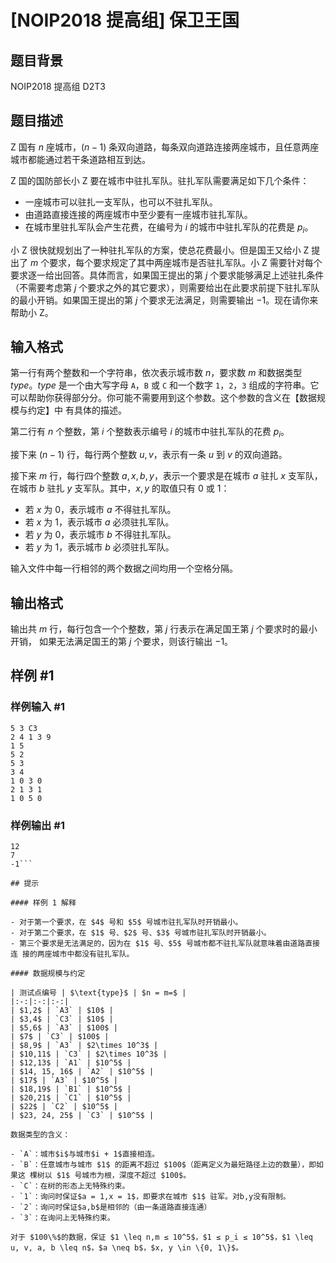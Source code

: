 # [NOIP2018 提高组] 保卫王国

## 题目背景

NOIP2018 提高组 D2T3

## 题目描述

Z 国有 $n$ 座城市，$(n - 1)$ 条双向道路，每条双向道路连接两座城市，且任意两座城市都能通过若干条道路相互到达。  

Z 国的国防部长小 Z 要在城市中驻扎军队。驻扎军队需要满足如下几个条件： 

- 一座城市可以驻扎一支军队，也可以不驻扎军队。   
- 由道路直接连接的两座城市中至少要有一座城市驻扎军队。   
- 在城市里驻扎军队会产生花费，在编号为 $i$ 的城市中驻扎军队的花费是 $p_i$。      

小 Z 很快就规划出了一种驻扎军队的方案，使总花费最小。但是国王又给小 Z 提出了 $m$ 个要求，每个要求规定了其中两座城市是否驻扎军队。小 Z 需要针对每个要求逐一给出回答。具体而言，如果国王提出的第 $j$ 个要求能够满足上述驻扎条件（不需要考虑第 $j$ 个要求之外的其它要求），则需要给出在此要求前提下驻扎军队的最小开销。如果国王提出的第 $j$ 个要求无法满足，则需要输出 $-1$。现在请你来帮助小 Z。 

## 输入格式

第一行有两个整数和一个字符串，依次表示城市数 $n$，要求数 $m$ 和数据类型 $type$。$type$ 是一个由大写字母 `A`，`B` 或 `C` 和一个数字 `1`，`2`，`3` 组成的字符串。它可以帮助你获得部分分。你可能不需要用到这个参数。这个参数的含义在【数据规模与约定】中 有具体的描述。

第二行有 $n$ 个整数，第 $i$ 个整数表示编号 $i$ 的城市中驻扎军队的花费 $p_i$。

接下来 $(n - 1)$ 行，每行两个整数 $u,v$，表示有一条 $u$ 到 $v$ 的双向道路。 

接下来 $m$ 行，每行四个整数 $a, x, b, y$，表示一个要求是在城市 $a$ 驻扎 $x$ 支军队，在城市 $b$ 驻扎 $y$ 支军队。其中，$x,y$ 的取值只有 $0$ 或 $1$：
- 若 $x$ 为 $0$，表示城市 $a$ 不得驻扎军队。
- 若 $x$ 为 $1$，表示城市 $a$ 必须驻扎军队。
- 若 $y$ 为 $0$，表示城市 $b$ 不得驻扎军队。
- 若 $y$ 为 $1$，表示城市 $b$ 必须驻扎军队。    

输入文件中每一行相邻的两个数据之间均用一个空格分隔。 

## 输出格式

输出共 $m$ 行，每行包含一个个整数，第 $j$ 行表示在满足国王第 $j$ 个要求时的最小开销， 如果无法满足国王的第 $j$ 个要求，则该行输出 $-1$。 

## 样例 #1

### 样例输入 #1
```
5 3 C3 
2 4 1 3 9 
1 5 
5 2 
5 3 
3 4 
1 0 3 0 
2 1 3 1 
1 0 5 0
```

### 样例输出 #1

```
12 
7 
-1```

## 提示

#### 样例 1 解释

- 对于第一个要求，在 $4$ 号和 $5$ 号城市驻扎军队时开销最小。
- 对于第二个要求，在 $1$ 号、$2$ 号、$3$ 号城市驻扎军队时开销最小。   
- 第三个要求是无法满足的，因为在 $1$ 号、$5$ 号城市都不驻扎军队就意味着由道路直接连 接的两座城市中都没有驻扎军队。  

#### 数据规模与约定  

| 测试点编号 | $\text{type}$ | $n = m=$ |
|:-:|:-:|:-:|
| $1,2$ | `A3` | $10$ |
| $3,4$ | `C3` | $10$ |
| $5,6$ | `A3` | $100$ |
| $7$ | `C3` | $100$ |
| $8,9$ | `A3` | $2\times 10^3$ |
| $10,11$ | `C3` | $2\times 10^3$ |
| $12,13$ | `A1` | $10^5$ |
| $14, 15, 16$ | `A2` | $10^5$ |
| $17$ | `A3` | $10^5$ |
| $18,19$ | `B1` | $10^5$ |
| $20,21$ | `C1` | $10^5$ |
| $22$ | `C2` | $10^5$ |
| $23, 24, 25$ | `C3` | $10^5$ |

数据类型的含义：   

- `A`：城市$i$与城市$i + 1$直接相连。    
- `B`：任意城市与城市 $1$ 的距离不超过 $100$（距离定义为最短路径上边的数量），即如果这 棵树以 $1$ 号城市为根，深度不超过 $100$。   
- `C`：在树的形态上无特殊约束。   
- `1`：询问时保证$a = 1,x = 1$，即要求在城市 $1$ 驻军。对b,y没有限制。   
- `2`：询问时保证$a,b$是相邻的（由一条道路直接连通）  
- `3`：在询问上无特殊约束。

对于 $100\%$的数据，保证 $1 \leq n,m ≤ 10^5$，$1 ≤ p_i ≤ 10^5$，$1 \leq u, v, a, b \leq n$，$a \neq b$，$x, y \in \{0, 1\}$。

